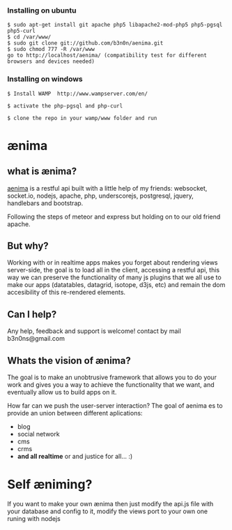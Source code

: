 ### Installing on ubuntu

```
$ sudo apt-get install git apache php5 libapache2-mod-php5 php5-pgsql php5-curl
$ cd /var/www/
$ sudo git clone git://github.com/b3n0n/aenima.git
$ sudo chmod 777 -R /var/www
go to http://localhost/aenima/ (compatibility test for different browsers and devices needed)
```

### Installing on windows

```
$ Install WAMP  http://www.wampserver.com/en/

$ activate the php-pgsql and php-curl

$ clone the repo in your wamp/www folder and run
```

ænima
======

<h2>what is ænima?</h2>

<a target="_blank" href="http://b3n0n.github.io/aenima">aenima</a> is a restful api built with a little help of my friends: websocket, 
socket.io, nodejs, apache, php, underscorejs, postgresql, jquery, handlebars and bootstrap.

Following the steps of meteor and express but holding on to our old friend apache.

<h2>But why?</h2>

Working with or in realtime apps makes you forget about rendering views server-side, the goal is
to load all in the client, accessing a restful api, this way we can preserve the functionality of many js plugins
that we all use to make our apps (datatables, datagrid, isotope, d3js, etc) and remain the dom accesibility of this
re-rendered elements.

<h2>Can I help?</h2>
Any help, feedback and support is welcome! contact by mail b3n0ns@gmail.com

<h2>Whats the vision of ænima?</h2>

The goal is to make an unobtrusive framework that allows you to do your work and gives you a way to achieve
the functionality that we want, and eventually allow us to build apps on it.

How far can we push the  user-server interaction? The goal of aenima es to provide an union between different 
aplications:

<ul>
  <li>blog</li>
  <li>social network</li>
  <li>cms</li>
  <li>crms</li>
  <li><b>and all realtime</b> or and justice for all... :)</li>
</ul>  


<h1>Self æniming?</h1>
<p>If you want to make your own ænima then just modify the api.js file with your database and config to it, modify the views port to your own one runing with nodejs</p>

